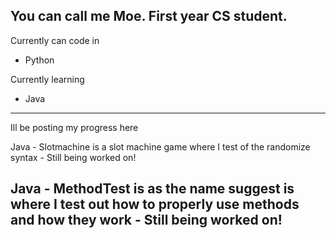 You can call me Moe.
First year CS student.
----------------------
Currently can code in
- Python

Currently learning
- Java
----------------------
Ill be posting my progress here


Java - Slotmachine is a slot machine game where I test of the randomize syntax - Still being worked on!

Java - MethodTest is as the name suggest is where I test out how to properly use methods and how they work - Still being worked on!
----------------------

